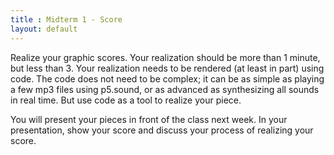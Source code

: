 ```yaml
---
title : Midterm 1 - Score
layout: default
---
```


Realize your graphic scores. Your realization should be more than 1 minute, but less than 3. Your realization needs to be rendered (at least in part) using code. The code does not need to be complex; it can be as simple as playing a few mp3 files using p5.sound, or as advanced as synthesizing all sounds in real time. But use code as a tool to realize your piece.

You will present your pieces in front of the class next week. In your presentation, show your score and discuss your process of realizing your score.
